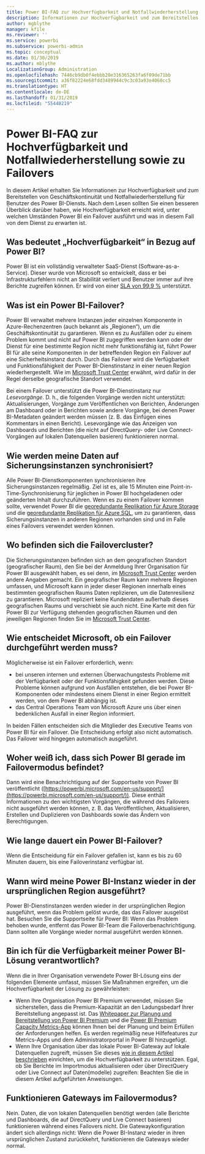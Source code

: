 ```yaml
---
title: Power BI-FAQ zur Hochverfügbarkeit und Notfallwiederherstellung sowie zu Failovers
description: Informationen zur Hochverfügbarkeit und zum Bereitstellen von Geschäftskontinuität und Notfallwiederherstellung für Benutzer des Power BI-Diensts
author: mgblythe
manager: kfile
ms.reviewer: ''
ms.service: powerbi
ms.subservice: powerbi-admin
ms.topic: conceptual
ms.date: 01/30/2019
ms.author: mblythe
LocalizationGroup: Administration
ms.openlocfilehash: 7446cb9db0f4ebbb20e316365263fa6f09de71bb
ms.sourcegitcommit: a36f82224e68fdd3489944c9c3c03a93e4068cc5
ms.translationtype: HT
ms.contentlocale: de-DE
ms.lasthandoff: 01/31/2019
ms.locfileid: "55448219"
---
```

# <a name="power-bi-high-availability-failover-and-disaster-recovery-faq"></a>Power BI-FAQ zur Hochverfügbarkeit und Notfallwiederherstellung sowie zu Failovers

In diesem Artikel erhalten Sie Informationen zur Hochverfügbarkeit und zum Bereitstellen von Geschäftskontinuität und Notfallwiederherstellung für Benutzer des Power BI-Diensts. Nach dem Lesen sollten Sie einen besseren Überblick darüber haben, wie Hochverfügbarkeit erreicht wird, unter welchen Umständen Power BI ein Failover ausführt und was in diesem Fall von dem Dienst zu erwarten ist.

## <a name="what-does-high-availability-mean-for-power-bi"></a>Was bedeutet „Hochverfügbarkeit“ in Bezug auf Power BI?

Power BI ist ein vollständig verwalteter SaaS-Dienst (Software-as-a-Service).  Dieser wurde von Microsoft so entwickelt, dass er bei Infrastrukturfehlern nicht an Stabilität verliert und Benutzer immer auf ihre Berichte zugreifen können.  Er wird von einer [SLA von 99,9 %](http://www.microsoftvolumelicensing.com/DocumentSearch.aspx?Mode=3&DocumentTypeId=37) unterstützt.

## <a name="what-is-a-power-bi-failover"></a>Was ist ein Power BI-Failover?

Power BI verwaltet mehrere Instanzen jeder einzelnen Komponente in Azure-Rechenzentren (auch bekannt als „Regionen“), um die Geschäftskontinuität zu garantieren. Wenn es zu Ausfällen oder zu einem Problem kommt und nicht auf Power BI zugegriffen werden kann oder der Dienst für eine bestimmte Region nicht mehr funktionsfähig ist, führt Power BI für alle seine Komponenten in der betreffenden Region ein Failover auf eine Sicherheitsinstanz durch. Durch das Failover wird die Verfügbarkeit und Funktionsfähigkeit der Power BI-Dienstinstanz in einer neuen Region wiederhergestellt. Wie im [Microsoft Trust Center](https://www.microsoft.com/TrustCenter/CloudServices/business-application-platform/data-location) erwähnt, wird dafür in der Regel derselbe geografische Standort verwendet.

Bei einem Failover unterstützt die Power BI-Dienstinstanz nur _Lesevorgänge_. D. h., die folgenden Vorgänge werden nicht unterstützt: Aktualisierungen, Vorgänge zum Veröffentlichen von Berichten, Änderungen am Dashboard oder in Berichten sowie andere Vorgänge, bei denen Power BI-Metadaten geändert werden müssen (z. B. das Einfügen eines Kommentars in einen Bericht).  Lesevorgänge wie das Anzeigen von Dashboards und Berichten (die nicht auf DirectQuery- oder Live Connect-Vorgängen auf lokalen Datenquellen basieren) funktionieren normal.

## <a name="how-are-backup-instances-kept-in-sync-with-my-data"></a>Wie werden meine Daten auf Sicherungsinstanzen synchronisiert?

Alle Power BI-Dienstkomponenten synchronisieren ihre Sicherungsinstanzen regelmäßig. Ziel ist es, alle 15 Minuten eine Point-in-Time-Synchronisierung für jeglichen in Power BI hochgeladenen oder geänderten Inhalt durchzuführen. Wenn es zu einem Failover kommen sollte, verwendet Power BI die [georedundante Replikation für Azure Storage](/azure/storage/common/storage-redundancy-grs) und die [georedundante Replikation für Azure SQL](/azure/sql-database/sql-database-active-geo-replication), um zu garantieren, dass Sicherungsinstanzen in anderen Regionen vorhanden sind und im Falle eines Failovers verwendet werden können.

## <a name="where-are-the-failover-clusters-located"></a>Wo befinden sich die Failovercluster?

Die Sicherungsinstanzen befinden sich an dem geografischen Standort (geografischer Raum), den Sie bei der Anmeldung Ihrer Organisation für Power BI ausgewählt haben, es sei denn, im [Microsoft Trust Center](https://www.microsoft.com/TrustCenter/CloudServices/business-application-platform/data-location) werden andere Angaben gemacht. Ein geografischer Raum kann mehrere Regionen umfassen, und Microsoft kann in jeder dieser Regionen innerhalb eines bestimmten geografischen Raums Daten replizieren, um die Datenresilienz zu garantieren. Microsoft repliziert keine Kundendaten außerhalb dieses geografischen Raums und verschiebt sie auch nicht. Eine Karte mit den für Power BI zur Verfügung stehenden geografischen Räumen und den jeweiligen Regionen finden Sie im [Microsoft Trust Center](https://www.microsoft.com/TrustCenter/CloudServices/business-application-platform/data-location).

## <a name="how-does-microsoft-decide-to-failover"></a>Wie entscheidet Microsoft, ob ein Failover durchgeführt werden muss?

Möglicherweise ist ein Failover erforderlich, wenn:

- bei unseren internen und externen Überwachungstests Probleme mit der Verfügbarkeit oder der Funktionsfähigkeit gefunden werden. Diese Probleme können aufgrund von Ausfällen entstehen, die bei Power BI-Komponenten oder mindestens einem Dienst in einer Region ermittelt werden, von dem Power BI abhängig ist.
- das Central Operations Team von Microsoft Azure uns über einen bedenklichen Ausfall in einer Region informiert.

In beiden Fällen entscheiden sich die Mitglieder des Executive Teams von Power BI für ein Failover. Die Entscheidung erfolgt also nicht automatisch. Das Failover wird hingegen automatisch ausgeführt.

## <a name="how-do-i-know-power-bi-is-now-in-failover-mode"></a>Woher weiß ich, dass sich Power BI gerade im Failovermodus befindet?

Dann wird eine Benachrichtigung auf der Supportseite von Power BI veröffentlicht ([https://powerbi.microsoft.com/en-us/support/](https://powerbi.microsoft.com/en-us/support/)). Diese enthält Informationen zu den wichtigsten Vorgängen, die während des Failovers nicht ausgeführt werden können, z. B. das Veröffentlichen, Aktualisieren, Erstellen und Duplizieren von Dashboards sowie das Ändern von Berechtigungen.

## <a name="how-long-does-it-take-power-bi-to-fail-over"></a>Wie lange dauert ein Power BI-Failover?

Wenn die Entscheidung für ein Failover gefallen ist, kann es bis zu 60 Minuten dauern, bis eine Failoverinstanz verfügbar ist.

## <a name="when-does-my-power-bi-instance-return-to-the-original-region"></a>Wann wird meine Power BI-Instanz wieder in der ursprünglichen Region ausgeführt?

Power BI-Dienstinstanzen werden wieder in der ursprünglichen Region ausgeführt, wenn das Problem gelöst wurde, das das Failover ausgelöst hat. Besuchen Sie die Supportseite für Power BI: Wenn das Problem behoben wurde, entfernt das Power BI-Team die Failoverbenachrichtigung. Dann sollten alle Vorgänge wieder normal ausgeführt werden können.

## <a name="am-i-responsible-for-the-availability-of-my-power-bi-solution"></a>Bin ich für die Verfügbarkeit meiner Power BI-Lösung verantwortlich?

Wenn die in Ihrer Organisation verwendete Power BI-Lösung eins der folgenden Elemente umfasst, müssen Sie Maßnahmen ergreifen, um die Hochverfügbarkeit der Lösung zu gewährleisten:

- Wenn Ihre Organisation Power BI Premium verwendet, müssen Sie sicherstellen, dass die Premium-Kapazität an den Ladungsbedarf Ihrer Bereitstellung angepasst ist.  Das [Whitepaper zur Planung und Bereitstellung von Power BI Premium](https://aka.ms/Premium-Capacity-Planning-Deployment) und die [Power BI Premium Capacity Metrics-App](service-admin-premium-monitor-capacity.md) können Ihnen bei der Planung und beim Erfüllen der Anforderungen helfen. Es werden regelmäßig neue Hilfefeatures zur Metrics-Apps und dem Administratorportal in Power BI hinzugefügt.
- Wenn Ihre Organisation über das lokale Power BI-Gateway auf lokale Datenquellen zugreift, müssen Sie dieses [wie in diesem Artikel beschrieben](service-gateway-high-availability-clusters.md) einrichten, um die Hochverfügbarkeit zu unterstützen. Egal, ob Sie Berichte im Importmodus aktualisieren oder über DirectQuery oder Live Connect auf Daten(modelle) zugreifen: Beachten Sie die in diesem Artikel aufgeführten Anweisungen.

## <a name="will-gateways-function-when-in-failover-mode"></a>Funktionieren Gateways im Failovermodus?

Nein. Daten, die von lokalen Datenquellen benötigt werden (alle Berichte und Dashboards, die auf DirectQuery und Live Connect basieren) funktionieren während eines Failovers nicht. Die Gatewaykonfiguration ändert sich allerdings nicht: Wenn die Power BI-Instanz wieder in ihren ursprünglichen Zustand zurückkehrt, funktionieren die Gateways wieder normal.